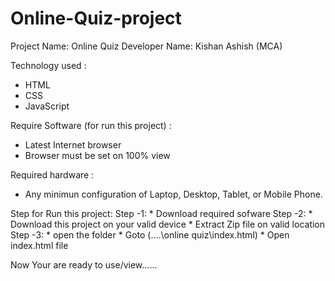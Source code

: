 # Online-Quiz-project

Project Name: Online Quiz
Developer Name: Kishan Ashish (MCA)

Technology used :
* HTML
* CSS
* JavaScript

Require Software (for run this project) :
* Latest Internet browser
* Browser must be set on 100% view

Required hardware :
* Any minimun configuration of Laptop, Desktop, Tablet, or Mobile Phone.

Step for Run this project:
  Step -1:
    * Download required sofware 
  Step -2:
    * Download this project on your valid device
    * Extract Zip file on valid location
  Step -3:
    * open the folder
    * Goto (....\online quiz\index.html)
    * Open index.html file
    
  Now Your are ready to use/view......
    
